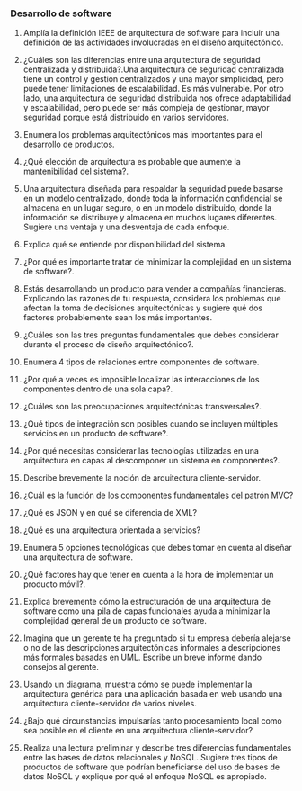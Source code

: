 ### Desarrollo de software

1. Amplía la definición IEEE de arquitectura de software para incluir una definición de las actividades involucradas en el diseño arquitectónico. 
2. ¿Cuáles son las diferencias entre una arquitectura de seguridad centralizada y distribuida?.Una arquitectura de seguridad centralizada tiene un control y gestión centralizados y una mayor simplicidad, pero puede tener limitaciones de escalabilidad. Es más vulnerable.
Por otro lado, una arquitectura de seguridad distribuida nos ofrece adaptabilidad y escalabilidad, pero puede ser más compleja de gestionar, mayor seguridad porque está distribuido en varios servidores.

3. Enumera  los problemas arquitectónicos más importantes para el desarrollo de productos.
4. ¿Qué elección de arquitectura es probable que aumente la mantenibilidad del sistema?.
5. Una arquitectura diseñada para respaldar la seguridad puede basarse en un modelo centralizado, donde toda la información confidencial se almacena en un lugar seguro, o en un modelo distribuido, 
donde la información se distribuye y almacena en muchos lugares diferentes. Sugiere una ventaja y una desventaja de cada enfoque.
6. Explica qué se entiende por disponibilidad del sistema. 
7. ¿Por qué es importante tratar de minimizar la complejidad en un sistema de software?.
8. Estás desarrollando un producto para vender a compañías financieras. Explicando las razones de tu respuesta, considera los problemas que afectan la toma de decisiones arquitectónicas 
  y sugiere qué dos factores probablemente sean los más importantes. 
9. ¿Cuáles son las tres preguntas fundamentales que debes considerar durante el proceso de diseño arquitectónico?. 
10. Enumera 4 tipos de relaciones entre componentes de software. 
11. ¿Por qué a veces es imposible localizar las interacciones de los componentes dentro de una sola capa?. 
12. ¿Cuáles son las preocupaciones arquitectónicas transversales?. 
13. ¿Qué tipos de integración son posibles cuando se incluyen múltiples servicios en un producto de software?.
14. ¿Por qué necesitas considerar las tecnologías utilizadas en una arquitectura en capas al descomponer un sistema en componentes?. 
15. Describe brevemente la noción de arquitectura cliente-servidor.  
16. ¿Cuál es la función de los componentes fundamentales del patrón MVC?
17.  ¿Qué es JSON y en qué se diferencia de XML? 
18. ¿Qué es una arquitectura orientada a servicios?
19. Enumera 5 opciones tecnológicas que debes tomar en cuenta al diseñar una arquitectura de software. 
20. ¿Qué factores hay que tener en cuenta a la hora de implementar un producto móvil?.
21. Explica brevemente cómo la estructuración de una arquitectura de software como una pila de capas funcionales ayuda a minimizar la complejidad general de un producto de software. 
22. Imagina que un gerente te ha preguntado si tu empresa debería alejarse o no de las descripciones arquitectónicas informales a descripciones más formales basadas en UML. Escribe un breve informe dando consejos al gerente. 
23. Usando un diagrama, muestra cómo se puede implementar la arquitectura genérica para una aplicación basada en web usando una arquitectura cliente-servidor de varios niveles. 
24. ¿Bajo qué circunstancias impulsarías tanto procesamiento local como sea posible en el cliente en una arquitectura cliente-servidor? 
25. Realiza una lectura preliminar y describe tres diferencias fundamentales entre las bases de datos relacionales y NoSQL. 
Sugiere tres tipos de productos de software que podrían beneficiarse del uso de bases de datos NoSQL y explique por qué el enfoque NoSQL es apropiado.

